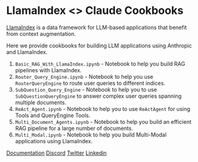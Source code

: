 # LlamaIndex <> Claude Cookbooks

[LlamaIndex](https://github.com/run-llama/llama_index) is a data framework for LLM-based applications that benefit from context augmentation.

Here we provide cookbooks for building LLM applications using Anthropic and LlamaIndex.

1. `Basic_RAG_With_LlamaIndex.ipynb` - Notebook to help you build RAG pipelines with LlamaIndex.
2. `Router_Query_Engine.ipynb` - Notebook to help you use `RouterQueryEngine` to route user queries to different indices.
3. `SubQuestion_Query_Engine` - Notebook to help you to use `SubQuestionQueryEngine` to answer complex user queries spanning multiple documents.
4. `ReAct_Agent.ipynb` - Notebook to help you to use `ReActAgent` for using Tools and QueryEngine Tools.
5.  `Multi_Document_Agents.ipynb` - Notebook to help you build an efficient RAG pipeline for a large number of documents.
6.  `Multi_Modal.ipynb` - Notebook to help you build Multi-Modal applications using LlamaIndex.

[Documentation](https://docs.llamaindex.ai/en/stable/)
[Discord](https://discord.gg/dGcwcsnxhU)
[Twitter](https://twitter.com/llama_index)
[Linkedin](https://www.linkedin.com/company/llamaindex/)